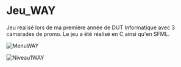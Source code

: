 # Jeu_WAY

Jeu réalisé lors de ma première année de DUT Informatique avec 3 camarades de promo. Le jeu a été réalisé en C ainsi qu'en SFML.

![MenuWAY](https://user-images.githubusercontent.com/73218766/153731389-4b188e7b-ea6c-4c7b-ac2f-dc388543d697.jpg)


![Niveau1WAY](https://user-images.githubusercontent.com/73218766/153731383-b2f978bc-6e4e-4212-a5f4-407d3537c7e3.jpg)
